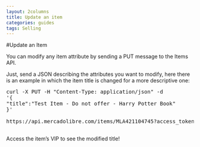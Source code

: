 ```yaml
---
layout: 2columns
title: Update an item
categories: guides
tags: Selling
---
```



#Update an Item

You can modify any item attribute by sending a PUT message to the Items API.

Just, send a JSON describing the attributes you want to modify, here there is an example in which the item title is changed for a more descriptive one:


<pre class="terminal">
curl -X PUT -H "Content-Type: application/json" -d
'{
"title":"Test Item - Do not offer - Harry Potter Book"
}'

https://api.mercadolibre.com/items/MLA421104745?access_token=$ACCESS_TOKEN

</pre>
Access the item’s VIP to see the modified title!
